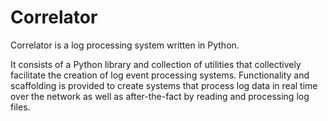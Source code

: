 # Correlator

Correlator is a log processing system written in Python. 

It consists of a Python library and collection of utilities that collectively facilitate the creation of log event
processing systems. Functionality and scaffolding is provided to create systems that process log data in real time over
the network as well as after-the-fact by reading and processing log files.
